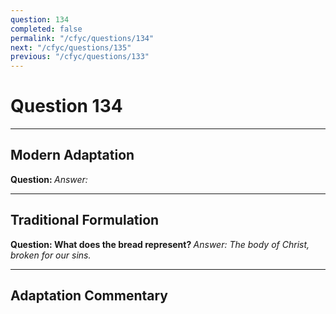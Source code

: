```yaml
---
question: 134
completed: false
permalink: "/cfyc/questions/134"
next: "/cfyc/questions/135"
previous: "/cfyc/questions/133"
---
```

# Question 134
---
## Modern Adaptation
<strong>
    Question:
</strong>

<em>
    Answer:
</em>

---
## Traditional Formulation
<strong>
    Question: What does the bread represent?
</strong>

<em>
    Answer: The body of Christ, broken for our sins.
</em>

---
## Adaptation Commentary
